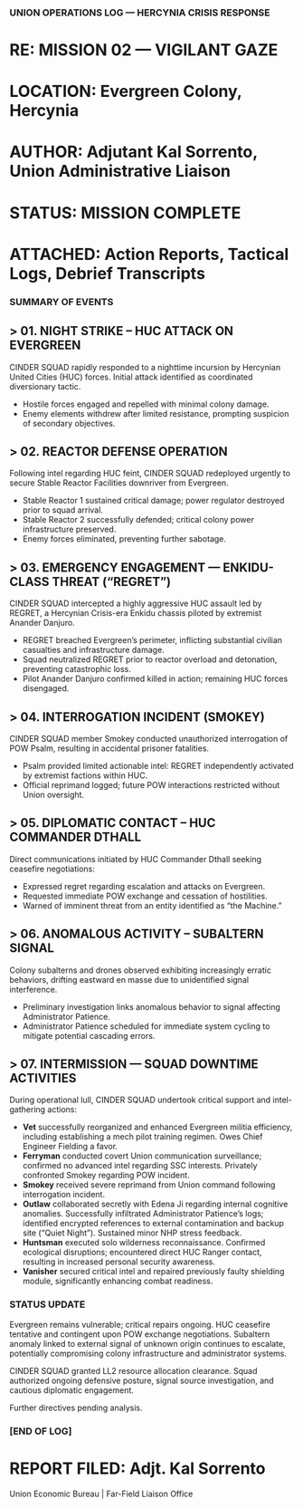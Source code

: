 ### UNION OPERATIONS LOG — HERCYNIA CRISIS RESPONSE

# RE: MISSION 02 — VIGILANT GAZE

# LOCATION: Evergreen Colony, Hercynia

# AUTHOR: Adjutant Kal Sorrento, Union Administrative Liaison

# STATUS: MISSION COMPLETE

# ATTACHED: Action Reports, Tactical Logs, Debrief Transcripts

### SUMMARY OF EVENTS

## > 01. NIGHT STRIKE – HUC ATTACK ON EVERGREEN

CINDER SQUAD rapidly responded to a nighttime incursion by Hercynian United Cities (HUC) forces. Initial attack identified as coordinated diversionary tactic.

* Hostile forces engaged and repelled with minimal colony damage.
* Enemy elements withdrew after limited resistance, prompting suspicion of secondary objectives.

## > 02. REACTOR DEFENSE OPERATION

Following intel regarding HUC feint, CINDER SQUAD redeployed urgently to secure Stable Reactor Facilities downriver from Evergreen.

* Stable Reactor 1 sustained critical damage; power regulator destroyed prior to squad arrival.
* Stable Reactor 2 successfully defended; critical colony power infrastructure preserved.
* Enemy forces eliminated, preventing further sabotage.

## > 03. EMERGENCY ENGAGEMENT — ENKIDU-CLASS THREAT (“REGRET”)

CINDER SQUAD intercepted a highly aggressive HUC assault led by REGRET, a Hercynian Crisis-era Enkidu chassis piloted by extremist Anander Danjuro.

* REGRET breached Evergreen’s perimeter, inflicting substantial civilian casualties and infrastructure damage.
* Squad neutralized REGRET prior to reactor overload and detonation, preventing catastrophic loss.
* Pilot Anander Danjuro confirmed killed in action; remaining HUC forces disengaged.

## > 04. INTERROGATION INCIDENT (SMOKEY)

CINDER SQUAD member Smokey conducted unauthorized interrogation of POW Psalm, resulting in accidental prisoner fatalities.

* Psalm provided limited actionable intel: REGRET independently activated by extremist factions within HUC.
* Official reprimand logged; future POW interactions restricted without Union oversight.

## > 05. DIPLOMATIC CONTACT – HUC COMMANDER DTHALL

Direct communications initiated by HUC Commander Dthall seeking ceasefire negotiations:

* Expressed regret regarding escalation and attacks on Evergreen.
* Requested immediate POW exchange and cessation of hostilities.
* Warned of imminent threat from an entity identified as “the Machine.”

## > 06. ANOMALOUS ACTIVITY – SUBALTERN SIGNAL

Colony subalterns and drones observed exhibiting increasingly erratic behaviors, drifting eastward en masse due to unidentified signal interference.

* Preliminary investigation links anomalous behavior to signal affecting Administrator Patience.
* Administrator Patience scheduled for immediate system cycling to mitigate potential cascading errors.

## > 07. INTERMISSION — SQUAD DOWNTIME ACTIVITIES

During operational lull, CINDER SQUAD undertook critical support and intel-gathering actions:

* **Vet** successfully reorganized and enhanced Evergreen militia efficiency, including establishing a mech pilot training regimen. Owes Chief Engineer Fielding a favor.
* **Ferryman** conducted covert Union communication surveillance; confirmed no advanced intel regarding SSC interests. Privately confronted Smokey regarding POW incident.
* **Smokey** received severe reprimand from Union command following interrogation incident.
* **Outlaw** collaborated secretly with Edena Ji regarding internal cognitive anomalies. Successfully infiltrated Administrator Patience’s logs; identified encrypted references to external contamination and backup site (“Quiet Night”). Sustained minor NHP stress feedback.
* **Huntsman** executed solo wilderness reconnaissance. Confirmed ecological disruptions; encountered direct HUC Ranger contact, resulting in increased personal security awareness.
* **Vanisher** secured critical intel and repaired previously faulty shielding module, significantly enhancing combat readiness.

### STATUS UPDATE

Evergreen remains vulnerable; critical repairs ongoing. HUC ceasefire tentative and contingent upon POW exchange negotiations.
Subaltern anomaly linked to external signal of unknown origin continues to escalate, potentially compromising colony infrastructure and administrator systems.

CINDER SQUAD granted LL2 resource allocation clearance. Squad authorized ongoing defensive posture, signal source investigation, and cautious diplomatic engagement.

Further directives pending analysis.

### \[END OF LOG]

# REPORT FILED: Adjt. Kal Sorrento

Union Economic Bureau | Far-Field Liaison Office
